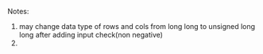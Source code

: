 Notes:
1. may change data type of rows and cols from long long to unsigned long long after adding input check(non negative)
2. 
